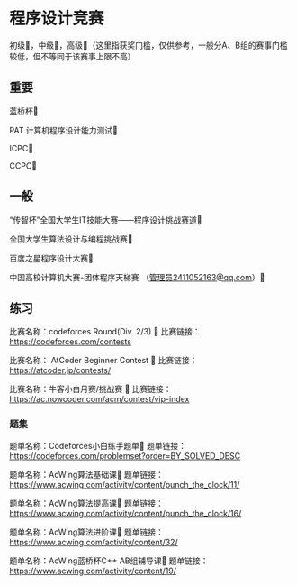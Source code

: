 # 程序设计竞赛

初级🥉，中级🥈，高级🥇（这里指获奖门槛，仅供参考，一般分A、B组的赛事门槛较低，但不等同于该赛事上限不高）

## 重要

蓝桥杯🥉

PAT 计算机程序设计能力测试🥉

ICPC🥇

CCPC🥇

## 一般

“传智杯”全国大学生IT技能大赛——程序设计挑战赛道🥉

全国大学生算法设计与编程挑战赛🥈

百度之星程序设计大赛🥈

中国高校计算机大赛-团体程序天梯赛 （管理员2411052163@qq.com）🥈

## 练习

比赛名称：codeforces Round(Div. 2/3) 🥈
比赛链接：https://codeforces.com/contests 

比赛名称： AtCoder Beginner Contest 🥈
比赛链接：https://atcoder.jp/contests/

比赛名称：牛客小白月赛/挑战赛 🥉
比赛链接：https://ac.nowcoder.com/acm/contest/vip-index

### 题集

题单名称：Codeforces小白练手题单🥉
题单链接：https://codeforces.com/problemset?order=BY_SOLVED_DESC

题单名称：AcWing算法基础课🥉
题单链接：https://www.acwing.com/activity/content/punch_the_clock/11/

题单名称：AcWing算法提高课🥈
题单链接：https://www.acwing.com/activity/content/punch_the_clock/16/

题单名称：AcWing算法进阶课🥇
题单链接：https://www.acwing.com/activity/content/32/

题单名称：AcWing蓝桥杯C++ AB组辅导课🥈
题单链接：https://www.acwing.com/activity/content/19/